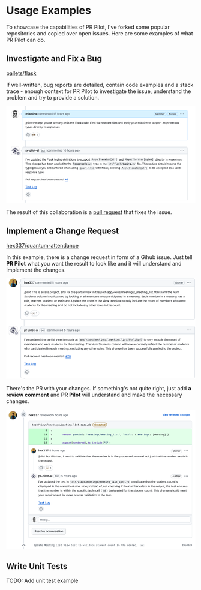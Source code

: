 # Usage Examples

To showcase the capabilities of PR Pilot, I've forked some popular repositories and copied over open issues.
Here are some examples of what PR Pilot can do.

## Investigate and Fix a Bug

[pallets/flask](https://github.com/PR-Pilot-AI/demo-flask/issues/2)

If well-written, bug reports are detailed, contain code examples and a stack trace - enough context for PR Pilot to investigate the issue,
understand the problem and try to provide a solution.

![PR Pilot Understands the Issue](img/example1.png)

The result of this collaboration is a [pull request](https://github.com/PR-Pilot-AI/demo-flask/pull/3) that fixes the issue.

## Implement a Change Request

[hex337/quantum-attendance](https://github.com/hex337/quantum-attendance/issues/10)

In this example, there is a change request in form of a Gihub issue.
Just tell **PR Pilot** what you want the result to look like and it will understand and implement the changes.

![PR Pilot Understands the Issue](img/example2.png)

There's the PR with your changes. If something's not quite right,
just add **a review comment** and **PR Pilot** will understand and make the necessary changes.


![PR Pilot Understands the Issue](img/example3.png)


## Write Unit Tests
TODO: Add unit test example
